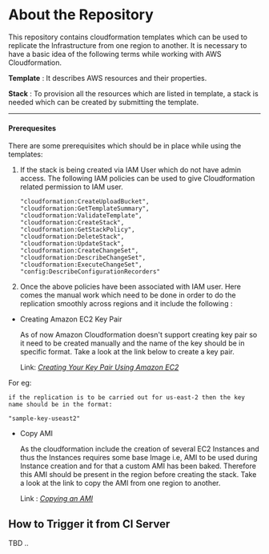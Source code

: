 About the Repository
===================


This repository contains cloudformation templates which can be used to replicate the Infrastructure from one region to another. It is necessary to have a basic idea of the following terms while working with AWS Cloudformation.

**Template** :  It describes AWS resources and their properties.

**Stack** :  To provision all the resources which are listed in template, a stack is needed which can be created by submitting the template.

----------



#### Prerequesites


There are some prerequisites which should be in place while using the templates:

1) If the stack is being created via IAM User which do not have admin access. The following IAM policies can be used to give Cloudformation related permission to IAM user.

       "cloudformation:CreateUploadBucket",
       "cloudformation:GetTemplateSummary",
       "cloudformation:ValidateTemplate",
       "cloudformation:CreateStack",
       "cloudformation:GetStackPolicy",
       "cloudformation:DeleteStack",
       "cloudformation:UpdateStack",
       "cloudformation:CreateChangeSet",
       "cloudformation:DescribeChangeSet",
       "cloudformation:ExecuteChangeSet",
       "config:DescribeConfigurationRecorders"

2) Once the above policies have been associated with IAM user. Here comes the manual work which need to be done in order to do the replication smoothly across regions and it include the following :

- Creating Amazon EC2 Key Pair 


	 As of now Amazon Cloudformation doesn't support creating key pair so it need to be created manually and the name of the key should be in specific format. Take a look at the link below to create a key pair. 

	Link: [*Creating Your Key Pair Using Amazon EC2*](http://docs.aws.amazon.com/AWSEC2/latest/UserGuide/ec2-key-pairs.html#having-ec2-create-your-key-pair) 
	 
For eg:
```
if the replication is to be carried out for us-east-2 then the key name should be in the format:

"sample-key-useast2"
```
- Copy AMI 	

	As the cloudformation include the creation of several EC2 Instances and thus the Instances requires some base Image i.e, AMI to be used during Instance creation and for that a custom AMI has been baked. Therefore this AMI should be present in the region before creating the stack. Take a look at the link to copy the AMI from one region to another.

	Link : [*Copying an AMI*](http://docs.aws.amazon.com/AWSEC2/latest/UserGuide/CopyingAMIs.html)



How to Trigger it from CI Server
-------------------

TBD ..


